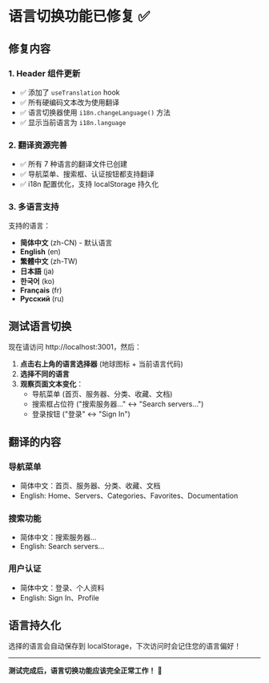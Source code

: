 # 语言切换功能已修复 ✅

## 修复内容

### 1. **Header 组件更新**
- ✅ 添加了 `useTranslation` hook
- ✅ 所有硬编码文本改为使用翻译
- ✅ 语言切换器使用 `i18n.changeLanguage()` 方法
- ✅ 显示当前语言为 `i18n.language`

### 2. **翻译资源完善**
- ✅ 所有 7 种语言的翻译文件已创建
- ✅ 导航菜单、搜索框、认证按钮都支持翻译
- ✅ i18n 配置优化，支持 localStorage 持久化

### 3. **多语言支持**

支持的语言：
- **简体中文** (zh-CN) - 默认语言
- **English** (en)
- **繁體中文** (zh-TW) 
- **日本語** (ja)
- **한국어** (ko)
- **Français** (fr)
- **Русский** (ru)

## 测试语言切换

现在请访问 http://localhost:3001，然后：

1. **点击右上角的语言选择器** (地球图标 + 当前语言代码)
2. **选择不同的语言**
3. **观察页面文本变化**：
   - 导航菜单 (首页、服务器、分类、收藏、文档)
   - 搜索框占位符 ("搜索服务器..." ↔ "Search servers...")
   - 登录按钮 ("登录" ↔ "Sign In")

## 翻译的内容

### 导航菜单
- 简体中文：首页、服务器、分类、收藏、文档
- English: Home、Servers、Categories、Favorites、Documentation

### 搜索功能
- 简体中文：搜索服务器...
- English: Search servers...

### 用户认证
- 简体中文：登录、个人资料
- English: Sign In、Profile

## 语言持久化

选择的语言会自动保存到 localStorage，下次访问时会记住您的语言偏好！

---

**测试完成后，语言切换功能应该完全正常工作！** 🎉